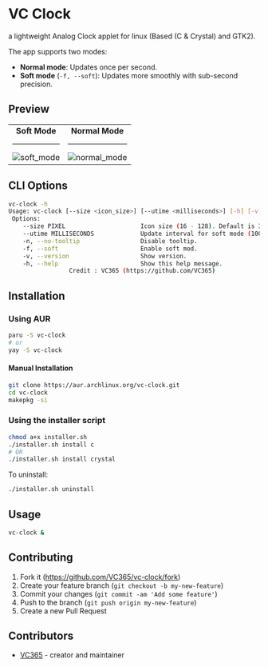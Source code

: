 VC Clock
========
a lightweight Analog Clock applet for linux (Based (C & Crystal) and GTK2).

The app supports two modes:

- **Normal mode**: Updates once per second.
- **Soft mode** (`-f, --soft`): Updates more smoothly with sub-second precision.

Preview
-------
<div align="center"><table><tr>
    <td align="center">
      <b>Soft Mode</b><hr>
      <img src="https://github.com/VC365/vc-clock/blob/main/assets/soft_mode.gif" alt="soft_mode" />
    </td>
    <td align="center">
      <b>Normal Mode</b><hr>
      <img src="https://github.com/VC365/vc-clock/blob/main/assets/normal_mode.gif" alt="normal_mode" />
    </td>
  </tr></table></div>

CLI Options
-----------
```bash
vc-clock -h
Usage: vc-clock [--size <icon_size>] [--utime <milliseconds>] [-h] [-v] [-f] [-n]
 Options:
    --size PIXEL                     Icon size (16 - 128). Default is 32.
    --utime MILLISECONDS             Update interval for soft mode (100 - 1000). Default is 240.
    -n, --no-tooltip                 Disable tooltip.
    -f, --soft                       Enable soft mod.
    -v, --version                    Show version.
    -h, --help                       Show this help message.
                 Credit : VC365 (https://github.com/VC365) 
```

Installation
------------
### Using AUR

```bash
paru -S vc-clock
# or
yay -S vc-clock
```
#### Manual Installation
```bash
git clone https://aur.archlinux.org/vc-clock.git
cd vc-clock
makepkg -si
```
### Using the installer script

```bash
chmod a+x installer.sh
./installer.sh install c
# OR
./installer.sh install crystal
```

To uninstall:

```bash
./installer.sh uninstall
```

Usage
-----
```bash
vc-clock &
```

## Contributing

1. Fork it (<https://github.com/VC365/vc-clock/fork>)
2. Create your feature branch (`git checkout -b my-new-feature`)
3. Commit your changes (`git commit -am 'Add some feature'`)
4. Push to the branch (`git push origin my-new-feature`)
5. Create a new Pull Request

## Contributors

- [VC365](https://github.com/VC365) - creator and maintainer
